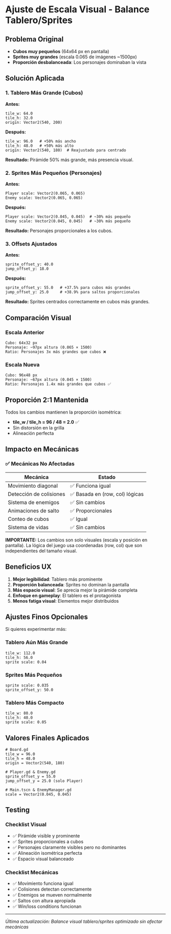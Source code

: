 # Ajuste de Escala Visual - Balance Tablero/Sprites

## Problema Original
- **Cubos muy pequeños** (64x64 px en pantalla)
- **Sprites muy grandes** (escala 0.065 de imágenes ~1500px)
- **Proporción desbalanceada**: Los personajes dominaban la vista

## Solución Aplicada

### 1. Tablero Más Grande (Cubos)

**Antes:**
```gdscript
tile_w: 64.0
tile_h: 32.0
origin: Vector2(540, 200)
```

**Después:**
```gdscript
tile_w: 96.0   # +50% más ancho
tile_h: 48.0   # +50% más alto
origin: Vector2(540, 180)  # Reajustado para centrado
```

**Resultado:** Pirámide 50% más grande, más presencia visual.

### 2. Sprites Más Pequeños (Personajes)

**Antes:**
```gdscript
Player scale: Vector2(0.065, 0.065)
Enemy scale: Vector2(0.065, 0.065)
```

**Después:**
```gdscript
Player scale: Vector2(0.045, 0.045)  # ~30% más pequeño
Enemy scale: Vector2(0.045, 0.045)   # ~30% más pequeño
```

**Resultado:** Personajes proporcionales a los cubos.

### 3. Offsets Ajustados

**Antes:**
```gdscript
sprite_offset_y: 40.0
jump_offset_y: 18.0
```

**Después:**
```gdscript
sprite_offset_y: 55.0   # +37.5% para cubos más grandes
jump_offset_y: 25.0     # +38.9% para saltos proporcionales
```

**Resultado:** Sprites centrados correctamente en cubos más grandes.

## Comparación Visual

### Escala Anterior
```
Cubo: 64x32 px
Personaje: ~97px altura (0.065 × 1500)
Ratio: Personajes 3x más grandes que cubos ❌
```

### Escala Nueva
```
Cubo: 96x48 px
Personaje: ~67px altura (0.045 × 1500)
Ratio: Personajes 1.4x más grandes que cubos ✅
```

## Proporción 2:1 Mantenida

Todos los cambios mantienen la proporción isométrica:
- **tile_w / tile_h = 96 / 48 = 2.0** ✅
- Sin distorsión en la grilla
- Alineación perfecta

## Impacto en Mecánicas

### ✅ Mecánicas No Afectadas

| Mecánica | Estado |
|----------|--------|
| Movimiento diagonal | ✅ Funciona igual |
| Detección de colisiones | ✅ Basada en (row, col) lógicas |
| Sistema de enemigos | ✅ Sin cambios |
| Animaciones de salto | ✅ Proporcionales |
| Conteo de cubos | ✅ Igual |
| Sistema de vidas | ✅ Sin cambios |

**IMPORTANTE:** Los cambios son solo visuales (escala y posición en pantalla). La lógica del juego usa coordenadas (row, col) que son independientes del tamaño visual.

## Beneficios UX

1. **Mejor legibilidad**: Tablero más prominente
2. **Proporción balanceada**: Sprites no dominan la pantalla
3. **Más espacio visual**: Se aprecia mejor la pirámide completa
4. **Enfoque en gameplay**: El tablero es el protagonista
5. **Menos fatiga visual**: Elementos mejor distribuidos

## Ajustes Finos Opcionales

Si quieres experimentar más:

### Tablero Aún Más Grande
```gdscript
tile_w: 112.0
tile_h: 56.0
sprite scale: 0.04
```

### Sprites Más Pequeños
```gdscript
sprite scale: 0.035
sprite_offset_y: 50.0
```

### Tablero Más Compacto
```gdscript
tile_w: 80.0
tile_h: 40.0
sprite scale: 0.05
```

## Valores Finales Aplicados

```gdscript
# Board.gd
tile_w = 96.0
tile_h = 48.0
origin = Vector2(540, 180)

# Player.gd & Enemy.gd
sprite_offset_y = 55.0
jump_offset_y = 25.0 (solo Player)

# Main.tscn & EnemyManager.gd
scale = Vector2(0.045, 0.045)
```

## Testing

### Checklist Visual
- ✅ Pirámide visible y prominente
- ✅ Sprites proporcionales a cubos
- ✅ Personajes claramente visibles pero no dominantes
- ✅ Alineación isométrica perfecta
- ✅ Espacio visual balanceado

### Checklist Mecánicas
- ✅ Movimiento funciona igual
- ✅ Colisiones detectan correctamente
- ✅ Enemigos se mueven normalmente
- ✅ Saltos con altura apropiada
- ✅ Win/loss conditions funcionan

---

*Última actualización: Balance visual tablero/sprites optimizado sin afectar mecánicas*
